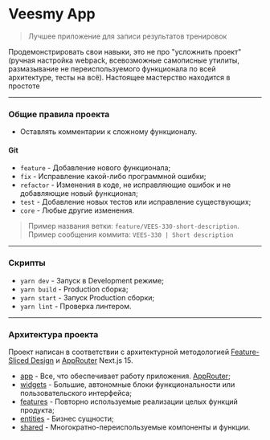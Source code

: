 # Veesmy App

> Лучшее приложение для записи результатов тренировок

Продемонстрировать свои навыки, это не про "усложнить проект" (ручная настройка webpack, всевозможные самописные утилиты, размазывание не переиспользуемого функционала по всей архитектуре, тесты на всё). Настоящее мастерство находится в простоте

---

### Общие правила проекта

- Оставлять комментарии к сложному функционалу.

#### Git

- `feature` - Добавление нового функционала;
- `fix` - Исправление какой-либо программной ошибки;
- `refactor` - Изменения в коде, не исправляющие ошибок и не добавляющие новый функционал;
- `test` - Добавление новых тестов или исправление существующих;
- `core` - Любые другие изменения.

> Пример названия ветки: `feature/VEES-330-short-description`. Пример сообщения коммита: `VEES-330 | Short description`

---

### Скрипты

- `yarn dev` - Запуск в Development режиме;
- `yarn build` - Production сборка;
- `yarn start` - Запуск Production сборки;
- `yarn lint` - Проверка линтером.

---

### Архитектура проекта

Проект написан в соответствии с архитектурной методологией [Feature-Sliced Design](https://feature-sliced.design/docs/get-started/tutorial) и [AppRouter](https://nextjs.org/docs/app) Next.js 15.

- [app](/src/app/) - Все, что обеспечивает работу приложения. [AppRouter](https://nextjs.org/docs/app);
- [widgets](/src/widgets/) - Большие, автономные блоки функциональности или пользовательского интерфейса;
- [features](/src/features/) - Повторно используемые реализации целых функций продукта;
- [entities](/src/entities/) - Бизнес сущности;
- [shared](/src/shared/) - Многократно-переиспользуемые компоненты и функции.

